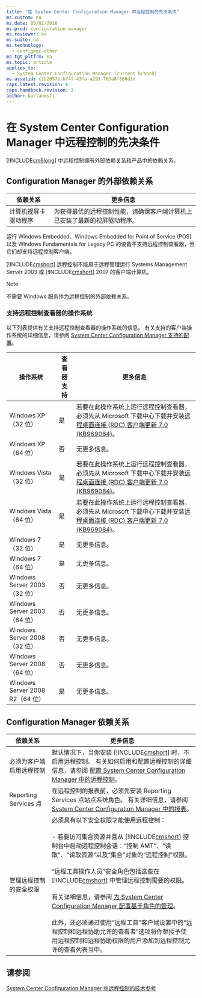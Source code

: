 ```yaml
---
title: "在 System Center Configuration Manager 中远程控制的先决条件"
ms.custom: na
ms.date: 09/02/2016
ms.prod: configuration-manager
ms.reviewer: na
ms.suite: na
ms.technology: 
  - configmgr-other
ms.tgt_pltfrm: na
ms.topic: article
applies_to: 
  - System Center Configuration Manager (current branch)
ms.assetid: c1b2057e-b74f-43fa-a293-763a8f866d3d
caps.latest.revision: 6
caps.handback.revision: 3
author: barlanmsft
---
```

# 在 System Center Configuration Manager 中远程控制的先决条件
[!INCLUDE[cm6long](../LocTest/includes/cm6long_md.md)] 中远程控制拥有外部依赖关系和产品中的依赖关系。  
  
## Configuration Manager 的外部依赖关系  
  
|依赖关系|更多信息|  
|----------|----------|  
|计算机视屏卡驱动程序|为获得最优的远程控制性能，请确保客户端计算机上已安装了最新的视屏驱动程序。|  
  
 运行 Windows Embedded、Windows Embedded for Point of Service \(POS\) 以及 Windows Fundamentals for Legacy PC 的设备不支持远程控制查看器，但它们却支持远程控制客户端。  
  
 [!INCLUDE[cmshort](../LocTest/includes/cmshort_md.md)] 远程控制不能用于远程管理运行 Systems Management Server 2003 或 [!INCLUDE[cmshort](../LocTest/includes/cmshort_md.md)] 2007 的客户端计算机。  
  
> [!NOTE]  
>  不需要 Windows 服务作为远程控制的外部依赖关系。  
  
### 支持远程控制查看器的操作系统  
 以下列表提供有关支持远程控制查看器的操作系统的信息。 有关支持的客户端操作系统的详细信息，请参阅 [System Center Configuration Manager 支持的配置](../LocTest/Supported-configurations-for-System-Center-Configuration-Manager.md)。  
  
|操作系统|查看器支持|更多信息|  
|----------|-----------|----------|  
|Windows XP（32 位）|是|若要在此操作系统上运行远程控制查看器，必须先从 Microsoft 下载中心下载并安装[远程桌面连接 \(RDC\) 客户端更新 7.0 \(KB969084\)](http://go.microsoft.com/fwlink/?LinkId=232483)。|  
|Windows XP（64 位）|否|无更多信息。|  
|Windows Vista（32 位）|是|若要在此操作系统上运行远程控制查看器，必须先从 Microsoft 下载中心下载并安装[远程桌面连接 \(RDC\) 客户端更新 7.0 \(KB969084\)](http://go.microsoft.com/fwlink/?LinkId=232483)。|  
|Windows Vista（64 位）|是|若要在此操作系统上运行远程控制查看器，必须先从 Microsoft 下载中心下载并安装[远程桌面连接 \(RDC\) 客户端更新 7.0 \(KB969084\)](http://go.microsoft.com/fwlink/?LinkId=232483)。|  
|Windows 7（32 位）|是|无更多信息。|  
|Windows 7（64 位）|是|无更多信息。|  
|Windows Server 2003（32 位）|否|无更多信息。|  
|Windows Server 2003（64 位）|否|无更多信息。|  
|Windows Server 2008（32 位）|否|无更多信息。|  
|Windows Server 2008（64 位）|否|无更多信息。|  
|Windows Server 2008 R2（64 位）|是|无更多信息。|  
  
## Configuration Manager 依赖关系  
  
|依赖关系|更多信息|  
|----------|----------|  
|必须为客户端启用远程控制|默认情况下，当你安装 [!INCLUDE[cmshort](../LocTest/includes/cmshort_md.md)] 时，不启用远程控制。 有关如何启用和配置远程控制的详细信息，请参阅 [配置 System Center Configuration Manager 中的远程控制](../LocTest/Configuring-remote-control-in-System-Center-Configuration-Manager.md)。|  
|Reporting Services 点|在远程控制的报表前，必须先安装 Reporting Services 点站点系统角色。 有关详细信息，请参阅[System Center Configuration Manager 中的报表](../LocTest/Reporting-in-System-Center-Configuration-Manager.md)。|  
|管理远程控制的安全权限|必须具有以下安全权限才能使用远程控制：<br /><br /> -   若要访问集合资源并且从 [!INCLUDE[cmshort](../LocTest/includes/cmshort_md.md)] 控制台中启动远程控制会话：“控制 AMT”、“读取”、“读取资源”以及“集合”对象的“远程控制”权限。<br /><br /> “远程工具操作人员”安全角色包括这些在 [!INCLUDE[cmshort](../LocTest/includes/cmshort_md.md)] 中管理远程控制需要的权限。<br /><br /> 有关详细信息，请参阅 [为 System Center Configuration Manager 配置基于角色的管理](../LocTest/Configure-role-based-administration-for-System-Center-Configuration-Manager.md)。<br /><br /> 此外，还必须通过使用“远程工具”客户端设置中的“远程控制和远程协助允许的查看者”选项将你想授予使用远程控制和远程协助权限的用户添加到远程控制允许的查看列表当中。|  
  
## 请参阅  
 [System Center Configuration Manager 中远程控制的技术参考](../LocTest/Remote-control-technical-reference-for-System-Center-Configuration-Manager.md)
